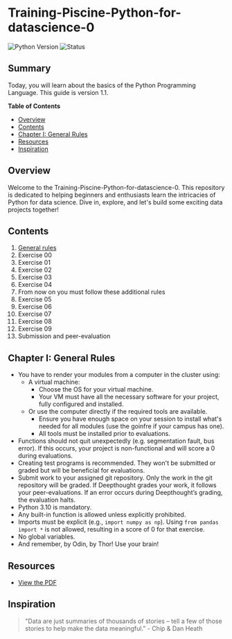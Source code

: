 # Training-Piscine-Python-for-datascience-0

![Python Version](https://img.shields.io/badge/python-3.10-blue) ![Status](https://img.shields.io/badge/status-in%20progress-yellow)

## Summary
Today, you will learn about the basics of the Python Programming Language. This guide is version 1.1.

**Table of Contents**
- [Overview](#overview)
- [Contents](#contents)
- [Chapter I: General Rules](#chapter-i-general-rules)
- [Resources](#resources)
- [Inspiration](#inspiration)

## Overview
Welcome to the Training-Piscine-Python-for-datascience-0. This repository is dedicated to helping beginners and enthusiasts learn the intricacies of Python for data science. Dive in, explore, and let's build some exciting data projects together!

## Contents
1. [General rules](#chapter-i-general-rules)
2. Exercise 00
3. Exercise 01
4. Exercise 02
5. Exercise 03
6. Exercise 04
7. From now on you must follow these additional rules
8. Exercise 05
9. Exercise 06
10. Exercise 07
11. Exercise 08
12. Exercise 09
13. Submission and peer-evaluation

## Chapter I: General Rules
- You have to render your modules from a computer in the cluster using:
  - A virtual machine:
    - Choose the OS for your virtual machine.
    - Your VM must have all the necessary software for your project, fully configured and installed.
  - Or use the computer directly if the required tools are available.
    - Ensure you have enough space on your session to install what's needed for all modules (use the goinfre if your campus has one).
    - All tools must be installed prior to evaluations.
- Functions should not quit unexpectedly (e.g. segmentation fault, bus error). If this occurs, your project is non-functional and will score a 0 during evaluations.
- Creating test programs is recommended. They won't be submitted or graded but will be beneficial for evaluations.
- Submit work to your assigned git repository. Only the work in the git repository will be graded. If Deepthought grades your work, it follows your peer-evaluations. If an error occurs during Deepthought’s grading, the evaluation halts.
- Python 3.10 is mandatory.
- Any built-in function is allowed unless explicitly prohibited.
- Imports must be explicit (e.g., `import numpy as np`). Using `from pandas import *` is not allowed, resulting in a score of 0 for that exercise.
- No global variables.
- And remember, by Odin, by Thor! Use your brain!

## Resources
- [View the PDF](en.subject.pdf)

## Inspiration
> "Data are just summaries of thousands of stories – tell a few of those stories to help make the data meaningful." - Chip & Dan Heath
